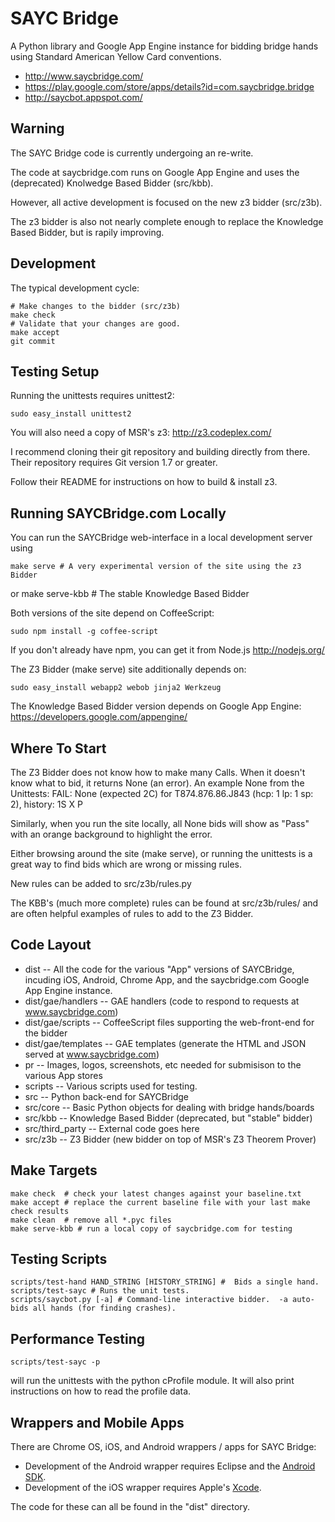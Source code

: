 SAYC Bridge
===========

A Python library and Google App Engine instance for bidding bridge hands
using Standard American Yellow Card conventions.

- http://www.saycbridge.com/
- https://play.google.com/store/apps/details?id=com.saycbridge.bridge
- http://saycbot.appspot.com/

Warning
-------

The SAYC Bridge code is currently undergoing an re-write.

The code at saycbridge.com runs on Google App Engine
and uses the (deprecated) Knolwedge Based Bidder (src/kbb).

However, all active development is focused on the new z3 bidder (src/z3b).

The z3 bidder is also not nearly complete enough to replace
the Knowledge Based Bidder, but is rapily improving.


Development
-----------

The typical development cycle:

    # Make changes to the bidder (src/z3b)
    make check
    # Validate that your changes are good.
    make accept
    git commit


Testing Setup
-------------

Running the unittests requires unittest2:

    sudo easy_install unittest2

You will also need a copy of MSR's z3:
http://z3.codeplex.com/

I recommend cloning their git repository and building directly from there.
Their repository requires Git version 1.7 or greater.

Follow their README for instructions on how to build & install z3.


Running SAYCBridge.com Locally
------------------------------

You can run the SAYCBridge web-interface in a local development server using

    make serve # A very experimental version of the site using the z3 Bidder
or
    make serve-kbb # The stable Knowledge Based Bidder

Both versions of the site depend on CoffeeScript:

    sudo npm install -g coffee-script

If you don't already have npm, you can get it from Node.js
http://nodejs.org/

The Z3 Bidder (make serve) site additionally depends on:

    sudo easy_install webapp2 webob jinja2 Werkzeug

The Knowledge Based Bidder version depends on Google App Engine:
https://developers.google.com/appengine/


Where To Start
--------------

The Z3 Bidder does not know how to make many Calls.
When it doesn't know what to bid, it returns None (an error).
An example None from the Unittests:
FAIL: None (expected 2C) for T874.876.86.J843 (hcp: 1 lp: 1 sp: 2), history: 1S X P

Similarly, when you run the site locally, all None bids will
show as "Pass" with an orange background to highlight the error.

Either browsing around the site (make serve), or running the unittests
is a great way to find bids which are wrong or missing rules.

New rules can be added to src/z3b/rules.py

The KBB's (much more complete) rules can be found at src/z3b/rules/
and are often helpful examples of rules to add to the Z3 Bidder.


Code Layout
-----------

- dist -- All the code for the various "App" versions of SAYCBridge, incuding iOS,
  Android, Chrome App, and the saycbridge.com Google App Engine instance.
- dist/gae/handlers -- GAE handlers (code to respond to requests at www.saycbridge.com)
- dist/gae/scripts -- CoffeeScript files supporting the web-front-end for the bidder
- dist/gae/templates -- GAE templates (generate the HTML and JSON served at www.saycbridge.com)
- pr -- Images, logos, screenshots, etc needed for submisison to the various App stores
- scripts -- Various scripts used for testing.
- src -- Python back-end for SAYCBridge
- src/core -- Basic Python objects for dealing with bridge hands/boards
- src/kbb -- Knowledge Based Bidder (deprecated, but "stable" bidder)
- src/third_party -- External code goes here
- src/z3b -- Z3 Bidder (new bidder on top of MSR's Z3 Theorem Prover)


Make Targets
------------

    make check  # check your latest changes against your baseline.txt
    make accept # replace the current baseline file with your last make check results
    make clean  # remove all *.pyc files
    make serve-kbb # run a local copy of saycbridge.com for testing


Testing Scripts
---------------

    scripts/test-hand HAND_STRING [HISTORY_STRING] #  Bids a single hand.
    scripts/test-sayc # Runs the unit tests.
    scripts/saycbot.py [-a] # Command-line interactive bidder.  -a auto-bids all hands (for finding crashes).


Performance Testing
-------------------

    scripts/test-sayc -p

will run the unittests with the python cProfile module.
It will also print instructions on how to read the profile data.


Wrappers and Mobile Apps
------------------------

There are Chrome OS, iOS, and Android wrappers / apps for SAYC Bridge:

- Development of the Android wrapper requires Eclipse and the [Android SDK](http://developer.android.com/sdk/).
- Development of the iOS wrapper requires Apple's [Xcode](https://developer.apple.com/xcode/).

The code for these can all be found in the "dist" directory.
